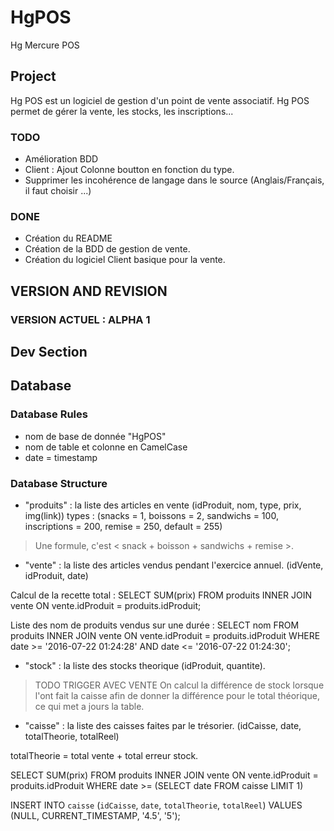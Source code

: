 # HgPOS
Hg Mercure POS

## Project
Hg POS est un logiciel de gestion d'un point de vente associatif.
Hg POS permet de gérer la vente, les stocks, les inscriptions...

###  TODO
- Amélioration BDD
- Client : Ajout Colonne boutton en fonction du type.
- Supprimer les incohérence de langage dans le source (Anglais/Français, il faut choisir ...)

### DONE
- Création du README
- Création de la BDD de gestion de vente.
- Création du logiciel Client basique pour la vente.





## VERSION AND REVISION
### VERSION ACTUEL : ALPHA 1





## Dev Section

## Database

### Database Rules
- nom de base de donnée "HgPOS"
- nom de table et colonne en CamelCase
- date = timestamp

### Database Structure
- "produits" : la liste des articles en vente (idProduit, nom, type, prix, img(link))
types : (snacks = 1, boissons = 2, sandwichs = 100, inscriptions = 200, remise = 250, default = 255)

> Une formule, c'est < snack + boisson + sandwichs + remise >.

- "vente" : la liste des articles vendus pendant l'exercice annuel. (idVente, idProduit, date)

Calcul de la recette total :
SELECT SUM(prix) FROM produits INNER JOIN vente ON vente.idProduit = produits.idProduit;

Liste des nom de produits vendus sur une durée :
SELECT nom FROM produits INNER JOIN vente ON vente.idProduit = produits.idProduit
WHERE 	date >= '2016-07-22 01:24:28'
AND 	date <= '2016-07-22 01:24:30';

- "stock" : la liste des stocks theorique (idProduit, quantite).
> TODO TRIGGER AVEC VENTE
On calcul la différence de stock lorsque l'ont fait la caisse afin de donner la différence pour le total théorique, ce qui met a jours la table.

- "caisse" : la liste des caisses faites par le trésorier. (idCaisse, date, totalTheorie, totalReel)

totalTheorie = total vente + total erreur stock.

SELECT SUM(prix) FROM produits INNER JOIN vente ON vente.idProduit = produits.idProduit
WHERE  date >= (SELECT date FROM caisse LIMIT 1)

INSERT INTO `caisse` (`idCaisse`, `date`, `totalTheorie`, `totalReel`) VALUES (NULL, CURRENT_TIMESTAMP, '4.5', '5');
